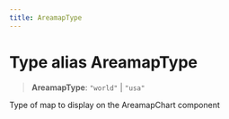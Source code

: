 ```yaml
---
title: AreamapType
---
```


# Type alias AreamapType

> **AreamapType**: `"world"` \| `"usa"`

Type of map to display on the AreamapChart component
